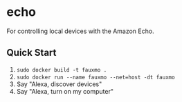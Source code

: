 # echo
For controlling local devices with the Amazon Echo.

## Quick Start

1. `sudo docker build -t fauxmo .`
2. `sudo docker run --name fauxmo --net=host -dt fauxmo`
3. Say "Alexa, discover devices"
4. Say "Alexa, turn on my computer"
